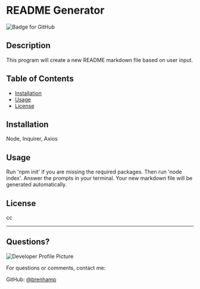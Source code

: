 # README Generator
  ![Badge for GitHub](https://img.shields.io/github/languages/top/brenhamp/readme-generator?style=flat&logo=appveyor) 


  ## Description


  This program will create a new README markdown file based on user input.
  ## Table of Contents
  * [Installation](#installation)
  * [Usage](#usage)
  * [License](#license)
  
  ## Installation
  
  Node, Inquirer, Axios 
  
  ## Usage
  
  Run 'npm init' if you are missing the required packages. Then run 'node index'. Answer the prompts in your terminal. Your new markdown file will be generated automatically.
  
  ## License
  
  cc
  
  ---
  
  ## Questions?
  
  ![Developer Profile Picture](https://avatars.githubusercontent.com/u/90241529?v=4) 
  
  For questions or comments, contact me:
 
  GitHub: [@brenhamp](https://api.github.com/users/brenhamp)
  